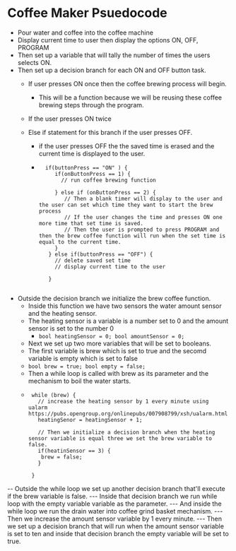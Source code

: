 # Coffee Maker Psuedocode

 - Pour water and coffee into the coffee machine 
 - Display current time to user then display the options ON, OFF, PROGRAM
 - Then set up a variable that will tally the number of times the users selects ON.
 - Then set up a decision branch for each ON and OFF button task.
   - If user presses ON once then the coffee brewing process will begin.
     - This will be a function because we will be reusing these coffee brewing steps through the program.
   - If the user presses ON twice
     
   - Else if statement for this branch if the user presses OFF.
     - if the user presses OFF the the saved time is erased and the current time is displayed to the user.
     - ```
         if(buttonPress == "ON" ) {
            if(onButtonPress == 1) {
              // run coffee brewing function
              
            } else if (onButtonPress == 2) {
               // Then a blank timer will display to the user and the user can set which time they want to start the brew process
               // If the user changes the time and presses ON one more time that set time is saved.
               // Then the user is prompted to press PROGRAM and then the brew coffee function will run when the set time is equal to the current time.
            }
          } else if(buttonPress == "OFF") {
            // delete saved set time
            // display current time to the user
     
          } 
          
       ```
 - Outside the decision branch we initialize the brew coffee function.
   - Inside this function we have two sensors the water amount sensor and the heating sensor.
   - The heating sensor is a variable is a number set to 0 and the amount sensor is set to the number 0
     - ``bool heatingSensor = 0; bool amountSensor = 0;``
   - Next we set up two more variables that will be set to booleans.
   - The first variable is brew which is set to true and the secomd variable is empty which is set to false
   - ``bool brew = true; bool empty = false;``
   - Then a while loop is called with brew as its parameter and the mechanism to boil the water starts.
   - ```
      while (brew) {
        // increase the heating sensor by 1 every minute using ualarm https://pubs.opengroup.org/onlinepubs/007908799/xsh/ualarm.html
        heatingSenor = heatingSensor + 1;
        
        // Then we initialize a decision branch when the heating sensor variable is equal three we set the brew variable to false.
        if(heatinSensor == 3) {
         brew = false;
        }

      }
      ```
 -- Outside the while loop we set up another decision branch that'll execute if the brew variable is false.
 --- Inside that decision branch we run while loop with the empty variable variable as the parameter.
 --- And inside the while loop we run the drain water into coffee grind basket mechanism.
 --- Then we increase the amount sensor variable by 1 every minute. 
 --- Then we set up a decision branch that will run when the amount sensor variable is set to ten and inside that decision branch the empty variable will be set to true.
